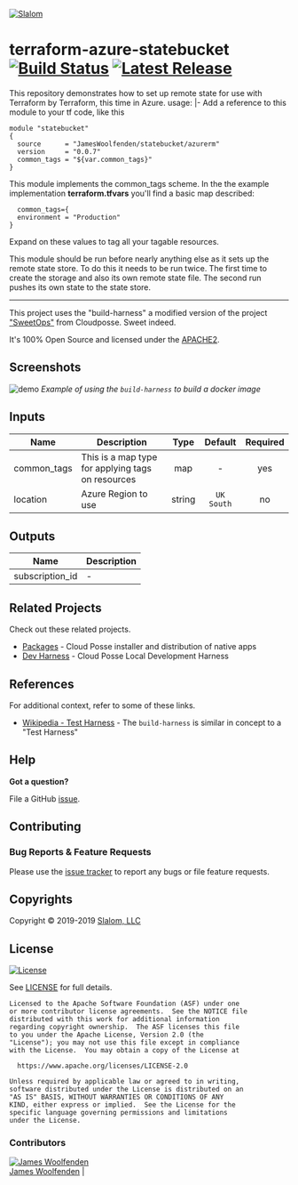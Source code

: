 <!-- This file was automatically generated by the `build-harness`. Make all changes to `README.yaml` and run `make readme` to rebuild this file. -->

[![Slalom][logo]](https://slalom.com)

# terraform-azure-statebucket [![Build Status](https://travis-ci.com/JamesWoolfenden/terraform-azure-statebucket.svg?branch=master)](https://travis-ci.com/JamesWoolfenden/terraform-azure-statebucket) [![Latest Release](https://img.shields.io/github/release/JamesWoolfenden/terraform-azure-statebucket.svg)](https://github.com/JamesWoolfenden/terraform-azure-statebucket/releases/latest)

This repository demonstrates how to set up remote state for use with Terraform by Terraform, this time in Azure.
usage: |-
Add a reference to this module to your tf code, like this

```make
module "statebucket"
{
  source      = "JamesWoolfenden/statebucket/azurerm"
  version     = "0.0.7"
  common_tags = "${var.common_tags}"
}
```

This module implements the common_tags scheme.   In the the example implementation **terraform.tfvars** you'll find a basic map described:

```HCL
  common_tags={
  environment = "Production"
}
```

Expand on these values to tag all your tagable resources.

This module should be run before nearly anything else as it sets up the remote state store. To do this it needs to be run twice. The first time to create the storage and also its own remote state file.
The second run pushes its own state to the state store.

---

This project uses the "build-harness" a modified version of the project ["SweetOps"](https://cpco.io/sweetops) from Cloudposse. Sweet indeed.

It's 100% Open Source and licensed under the [APACHE2](LICENSE).

## Screenshots

![demo](https://cdn.rawgit.com/cloudposse/build-harness/master/docs/demo.svg)
*Example of using the `build-harness` to build a docker image*

## Inputs

| Name | Description | Type | Default | Required |
|------|-------------|:----:|:-----:|:-----:|
| common_tags | This is a map type for applying tags on resources | map | - | yes |
| location | Azure Region to use | string | `UK South` | no |

## Outputs

| Name | Description |
|------|-------------|
| subscription_id | - |

## Related Projects

Check out these related projects.

- [Packages](https://github.com/cloudposse/packages) - Cloud Posse installer and distribution of native apps
- [Dev Harness](https://github.com/cloudposse/dev) - Cloud Posse Local Development Harness

## References

For additional context, refer to some of these links.

- [Wikipedia - Test Harness](https://en.wikipedia.org/wiki/Test_harness) - The `build-harness` is similar in concept to a "Test Harness"

## Help

**Got a question?**

File a GitHub [issue](https://github.com/JamesWoolfenden/terraform-azure-statebucket/issues).

## Contributing

### Bug Reports & Feature Requests

Please use the [issue tracker](https://github.com/JamesWoolfenden/terraform-azure-statebucket/issues) to report any bugs or file feature requests.

## Copyrights

Copyright © 2019-2019 [Slalom, LLC](https://slalom.com)

## License

[![License](https://img.shields.io/badge/License-Apache%202.0-blue.svg)](https://opensource.org/licenses/Apache-2.0)

See [LICENSE](LICENSE) for full details.

    Licensed to the Apache Software Foundation (ASF) under one
    or more contributor license agreements.  See the NOTICE file
    distributed with this work for additional information
    regarding copyright ownership.  The ASF licenses this file
    to you under the Apache License, Version 2.0 (the
    "License"); you may not use this file except in compliance
    with the License.  You may obtain a copy of the License at

      https://www.apache.org/licenses/LICENSE-2.0

    Unless required by applicable law or agreed to in writing,
    software distributed under the License is distributed on an
    "AS IS" BASIS, WITHOUT WARRANTIES OR CONDITIONS OF ANY
    KIND, either express or implied.  See the License for the
    specific language governing permissions and limitations
    under the License.

### Contributors

  [![James Woolfenden][jameswoolfenden_avatar]][jameswoolfenden_homepage]<br/>[James Woolfenden][jameswoolfenden_homepage] |

  [jameswoolfenden_homepage]: https://github.com/jameswoolfenden
  [jameswoolfenden_avatar]: https://github.com/jameswoolfenden.png?size=150

[logo]: https://gist.githubusercontent.com/JamesWoolfenden/5c457434351e9fe732ca22b78fdd7d5e/raw/15933294ae2b00f5dba6557d2be88f4b4da21201/slalom-logo.png
[website]: https://slalom.com
[github]: https://github.com/jameswoolfenden
[slack]: https://cpco.io/slack
[linkedin]: https://www.linkedin.com/company/slalom-consulting/
[twitter]: https://twitter.com/Slalom

[share_twitter]: https://twitter.com/intent/tweet/?text=terraform-azure-statebucket&url=https://github.com/JamesWoolfenden/terraform-azure-statebucket
[share_linkedin]: https://www.linkedin.com/shareArticle?mini=true&title=terraform-azure-statebucket&url=https://github.com/JamesWoolfenden/terraform-azure-statebucket
[share_reddit]: https://reddit.com/submit/?url=https://github.com/JamesWoolfenden/terraform-azure-statebucket
[share_facebook]: https://facebook.com/sharer/sharer.php?u=https://github.com/JamesWoolfenden/terraform-azure-statebucket
[share_email]: mailto:?subject=terraform-azure-statebucket&body=https://github.com/JamesWoolfenden/terraform-azure-statebucket
